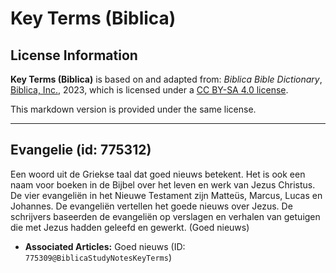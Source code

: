 # Key Terms (Biblica)

## License Information

**Key Terms (Biblica)** is based on and adapted from: _Biblica Bible Dictionary_, [Biblica, Inc.](https://www.biblica.com/), 2023, which is licensed under a [CC BY-SA 4.0 license](https://creativecommons.org/licenses/by-sa/4.0/legalcode.en).

This markdown version is provided under the same license.



--------------------------------

## Evangelie (id: 775312)

Een woord uit de Griekse taal dat goed nieuws betekent. Het is ook een naam voor boeken in de Bijbel over het leven en werk van Jezus Christus. De vier evangeliën in het Nieuwe Testament zijn Matteüs, Marcus, Lucas en Johannes. De evangeliën vertellen het goede nieuws over Jezus. De schrijvers baseerden de evangeliën op verslagen en verhalen van getuigen die met Jezus hadden geleefd en gewerkt. (Goed nieuws)

* **Associated Articles:** Goed nieuws (ID: `775309@BiblicaStudyNotesKeyTerms`)

